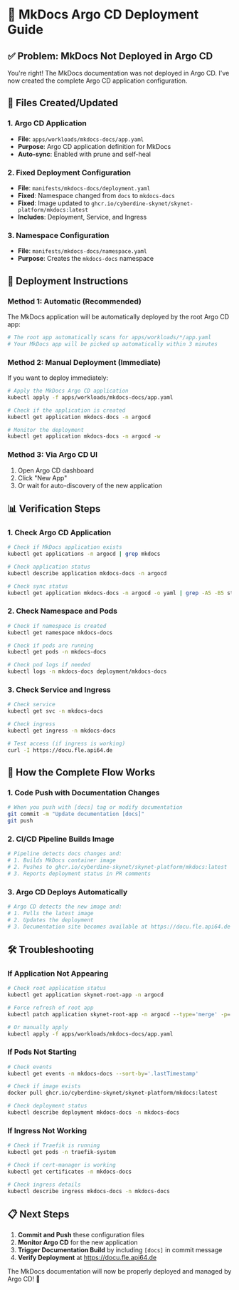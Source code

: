 # 🚀 MkDocs Argo CD Deployment Guide

## ✅ Problem: MkDocs Not Deployed in Argo CD

You're right! The MkDocs documentation was not deployed in Argo CD. I've now created the complete Argo CD application configuration.

## 📁 Files Created/Updated

### 1. Argo CD Application
- **File**: `apps/workloads/mkdocs-docs/app.yaml`
- **Purpose**: Argo CD application definition for MkDocs
- **Auto-sync**: Enabled with prune and self-heal

### 2. Fixed Deployment Configuration
- **File**: `manifests/mkdocs-docs/deployment.yaml`
- **Fixed**: Namespace changed from `docs` to `mkdocs-docs`
- **Fixed**: Image updated to `ghcr.io/cyberdine-skynet/skynet-platform/mkdocs:latest`
- **Includes**: Deployment, Service, and Ingress

### 3. Namespace Configuration
- **File**: `manifests/mkdocs-docs/namespace.yaml`
- **Purpose**: Creates the `mkdocs-docs` namespace

## 🚀 Deployment Instructions

### Method 1: Automatic (Recommended)
The MkDocs application will be automatically deployed by the root Argo CD app:

```bash
# The root app automatically scans for apps/workloads/*/app.yaml
# Your MkDocs app will be picked up automatically within 3 minutes
```

### Method 2: Manual Deployment (Immediate)
If you want to deploy immediately:

```bash
# Apply the MkDocs Argo CD application
kubectl apply -f apps/workloads/mkdocs-docs/app.yaml

# Check if the application is created
kubectl get application mkdocs-docs -n argocd

# Monitor the deployment
kubectl get application mkdocs-docs -n argocd -w
```

### Method 3: Via Argo CD UI
1. Open Argo CD dashboard
2. Click "New App"
3. Or wait for auto-discovery of the new application

## 📊 Verification Steps

### 1. Check Argo CD Application
```bash
# Check if MkDocs application exists
kubectl get applications -n argocd | grep mkdocs

# Check application status
kubectl describe application mkdocs-docs -n argocd

# Check sync status
kubectl get application mkdocs-docs -n argocd -o yaml | grep -A5 -B5 status
```

### 2. Check Namespace and Pods
```bash
# Check if namespace is created
kubectl get namespace mkdocs-docs

# Check if pods are running
kubectl get pods -n mkdocs-docs

# Check pod logs if needed
kubectl logs -n mkdocs-docs deployment/mkdocs-docs
```

### 3. Check Service and Ingress
```bash
# Check service
kubectl get svc -n mkdocs-docs

# Check ingress
kubectl get ingress -n mkdocs-docs

# Test access (if ingress is working)
curl -I https://docu.fle.api64.de
```

## 🔄 How the Complete Flow Works

### 1. Code Push with Documentation Changes
```bash
# When you push with [docs] tag or modify documentation
git commit -m "Update documentation [docs]"
git push
```

### 2. CI/CD Pipeline Builds Image
```bash
# Pipeline detects docs changes and:
# 1. Builds MkDocs container image
# 2. Pushes to ghcr.io/cyberdine-skynet/skynet-platform/mkdocs:latest
# 3. Reports deployment status in PR comments
```

### 3. Argo CD Deploys Automatically
```bash
# Argo CD detects the new image and:
# 1. Pulls the latest image
# 2. Updates the deployment
# 3. Documentation site becomes available at https://docu.fle.api64.de
```

## 🛠️ Troubleshooting

### If Application Not Appearing
```bash
# Check root application status
kubectl get application skynet-root-app -n argocd

# Force refresh of root app
kubectl patch application skynet-root-app -n argocd --type='merge' -p='{"metadata":{"annotations":{"argocd.argoproj.io/refresh":"now"}}}'

# Or manually apply
kubectl apply -f apps/workloads/mkdocs-docs/app.yaml
```

### If Pods Not Starting
```bash
# Check events
kubectl get events -n mkdocs-docs --sort-by='.lastTimestamp'

# Check if image exists
docker pull ghcr.io/cyberdine-skynet/skynet-platform/mkdocs:latest

# Check deployment status
kubectl describe deployment mkdocs-docs -n mkdocs-docs
```

### If Ingress Not Working
```bash
# Check if Traefik is running
kubectl get pods -n traefik-system

# Check if cert-manager is working
kubectl get certificates -n mkdocs-docs

# Check ingress details
kubectl describe ingress mkdocs-docs -n mkdocs-docs
```

## 📋 Next Steps

1. **Commit and Push** these configuration files
2. **Monitor Argo CD** for the new application
3. **Trigger Documentation Build** by including `[docs]` in commit message
4. **Verify Deployment** at https://docu.fle.api64.de

The MkDocs documentation will now be properly deployed and managed by Argo CD! 🎉
